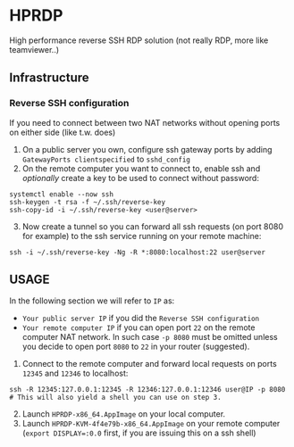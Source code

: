 # HPRDP
High performance reverse SSH RDP solution (not really RDP, more like teamviewer..)

## Infrastructure 

### Reverse SSH configuration
If you need to connect between two NAT networks without opening ports on either side (like t.w. does)

1. On a public server you own, configure ssh gateway ports by adding `GatewayPorts clientspecified` to `sshd_config`
2. On the remote computer you want to connect to, enable ssh and *optionally* create a key to be used to connect without password:
```
systemctl enable --now ssh
ssh-keygen -t rsa -f ~/.ssh/reverse-key
ssh-copy-id -i ~/.ssh/reverse-key <user@server>
```
3. Now create a tunnel so you can forward all ssh requests (on port 8080 for example) to the ssh service running on your remote machine: 
```
ssh -i ~/.ssh/reverse-key -Ng -R *:8080:localhost:22 user@server
```


## USAGE
In the following section we will refer to `IP` as: 
- `Your public server IP` if you did the `Reverse SSH configuration`
- `Your remote computer IP` if you can open port `22` on the remote computer NAT network. 
In such case `-p 8080` must be omitted unless you decide to open port `8080` to `22` in your router (suggested).
 
1. Connect to the remote computer and forward local requests on ports `12345` and `12346` to localhost:
```
ssh -R 12345:127.0.0.1:12345 -R 12346:127.0.0.1:12346 user@IP -p 8080
# This will also yield a shell you can use on step 3.
```
2. Launch `HPRDP-x86_64.AppImage` on your local computer.
3. Launch `HPRDP-KVM-4f4e79b-x86_64.AppImage` on your remote computer (`export DISPLAY=:0.0` first, if you are issuing this on a ssh shell) 

